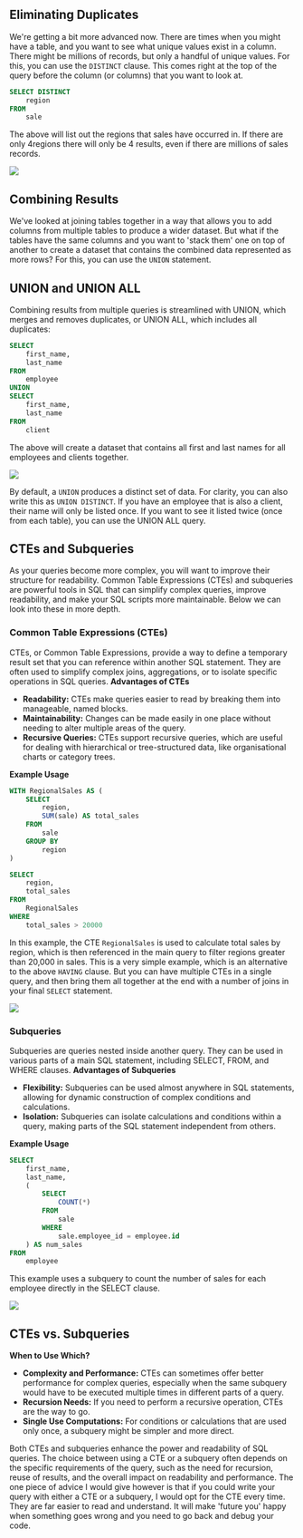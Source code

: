 ## Eliminating Duplicates
We're getting a bit more advanced now. There are times when you might have a table, and you want to see what unique values exist in a column. There might be millions of records, but only a handful of unique values. For this, you can use the `DISTINCT` clause. This comes right at the top of the query before the column (or columns) that you want to look at.
```sql
SELECT DISTINCT
    region
FROM
    sale
```
The above will list out the regions that sales have occurred in. If there are only 4regions there will only be 4 results, even if there are millions of sales records.

![](https://github.com/nydasco/intro_to_sql/blob/main/images/distinct.png?raw=true)

## Combining Results
We've looked at joining tables together in a way that allows you to add columns from multiple tables to produce a wider dataset. But what if the tables have the same columns and you want to 'stack them' one on top of another to create a dataset that contains the combined data represented as more rows? For this, you can use the `UNION` statement.

## UNION and UNION ALL
Combining results from multiple queries is streamlined with UNION, which merges and removes duplicates, or UNION ALL, which includes all duplicates:
```sql
SELECT
    first_name,
    last_name
FROM
    employee
UNION
SELECT
    first_name,
    last_name
FROM
    client
```
The above will create a dataset that contains all first and last names for all employees and clients together.

![](https://github.com/nydasco/intro_to_sql/blob/main/images/union.png?raw=true)

By default, a `UNION` produces a distinct set of data. For clarity, you can also write this as `UNION DISTINCT`. If you have an employee that is also a client, their name will only be listed once. If you want to see it listed twice (once from each table), you can use the UNION ALL query.

## CTEs and Subqueries
As your queries become more complex, you will want to improve their structure for readability. Common Table Expressions (CTEs) and subqueries are powerful tools in SQL that can simplify complex queries, improve readability, and make your SQL scripts more maintainable. Below we can look into these in more depth.
### Common Table Expressions (CTEs)
CTEs, or Common Table Expressions, provide a way to define a temporary result set that you can reference within another SQL statement. They are often used to simplify complex joins, aggregations, or to isolate specific operations in SQL queries.
**Advantages of CTEs**
- **Readability:** CTEs make queries easier to read by breaking them into manageable, named blocks.
- **Maintainability:** Changes can be made easily in one place without needing to alter multiple areas of the query.
- **Recursive Queries:** CTEs support recursive queries, which are useful for dealing with hierarchical or tree-structured data, like organisational charts or category trees.

**Example Usage**
```sql
WITH RegionalSales AS (
    SELECT 
        region, 
        SUM(sale) AS total_sales
    FROM 
        sale
    GROUP BY 
        region
)

SELECT 
    region, 
    total_sales
FROM 
    RegionalSales
WHERE 
    total_sales > 20000
```
In this example, the CTE `RegionalSales` is used to calculate total sales by region, which is then referenced in the main query to filter regions greater than 20,000 in sales. This is a very simple example, which is an alternative to the above `HAVING` clause. But you can have multiple CTEs in a single query, and then bring them all together at the end with a number of joins in your final `SELECT` statement.

![](https://github.com/nydasco/intro_to_sql/blob/main/images/cte.png?raw=true)

### Subqueries
Subqueries are queries nested inside another query. They can be used in various parts of a main SQL statement, including SELECT, FROM, and WHERE clauses.
**Advantages of Subqueries**
- **Flexibility:** Subqueries can be used almost anywhere in SQL statements, allowing for dynamic construction of complex conditions and calculations.
- **Isolation:** Subqueries can isolate calculations and conditions within a query, making parts of the SQL statement independent from others.

**Example Usage**
```sql
SELECT 
    first_name,
    last_name,
    (
        SELECT 
            COUNT(*) 
        FROM 
            sale 
        WHERE 
            sale.employee_id = employee.id
    ) AS num_sales
FROM 
    employee
```
This example uses a subquery to count the number of sales for each employee directly in the SELECT clause.

![](https://github.com/nydasco/intro_to_sql/blob/main/images/subquery.png?raw=true)

## CTEs vs. Subqueries
**When to Use Which?**
- **Complexity and Performance:** CTEs can sometimes offer better performance for complex queries, especially when the same subquery would have to be executed multiple times in different parts of a query.
- **Recursion Needs:** If you need to perform a recursive operation, CTEs are the way to go.
- **Single Use Computations:** For conditions or calculations that are used only once, a subquery might be simpler and more direct.

Both CTEs and subqueries enhance the power and readability of SQL queries. The choice between using a CTE or a subquery often depends on the specific requirements of the query, such as the need for recursion, reuse of results, and the overall impact on readability and performance. The one piece of advice I would give however is that if you could write your query with either a CTE or a subquery, I would opt for the CTE every time. They are far easier to read and understand. It will make 'future you' happy when something goes wrong and you need to go back and debug your code.
